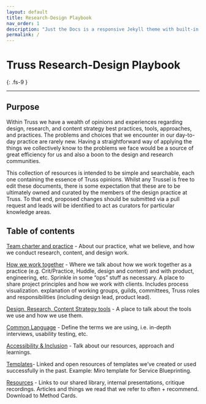 ```yaml
---
layout: default
title: Research-Design Playbook
nav_order: 1
description: "Just the Docs is a responsive Jekyll theme with built-in search that is easily customizable and hosted on GitHub Pages."
permalink: /
---
```


# Truss Research-Design Playbook
{: .fs-9 }

---

## Purpose

Within Truss we have a wealth of opinions and experiences regarding design, research, and content strategy best practices, tools, approaches, and practices. The problems and choices that we encounter in our day-to-day practice are rarely new. Having a straightforward way of applying the things we collectively know to the problems we face would be a source of great efficiency for us and also a boon to the design and research communities.

This collection of resources is intended to be simple and searchable, each one containing the essence of Truss opinions. Whilst any Trussel is free to edit these documents, there is some expectation that these are to be ultimately owned and curated by the members of the design practice at Truss. To that end, proposed changes should be submitted via a pull request and leads will be identified to act as curators for particular knowledge areas.

## Table of contents

[Team charter and practice](docs/team-charter) - About our practice, what we believe, and how we conduct research, content, and design work.

[How we work together](docs/how-we-work) - Where we talk about how we work together as a practice (e.g. Crit/Practice, Huddle, design and content) and with product, engineering, etc. Sprinkle in some “ops” stuff as necessary. A place to share project principles and how we work with clients. Includes process visualization. explanation of working groups, guilds, committees, Truss roles and responsibilities (including design lead, product lead).

[Design, Research, Content Strategy tools](docs/tools) - A place to talk about the tools we use and how we use them.

[Common Language](docs/common-language) - Define the terms we are using, i.e. in-depth interviews, usability testing, etc. 

[Accessibility & Inclusion](docs/a11y-inclusion) - Talk about our resources, approach and learnings.

[Templates](docs/templates)- Linked and open resources of templates we’ve created or used successfully in the past. Example: Miro template for Service Blueprinting.

[Resources](docs/resources) - Links to our shared library, internal presentations, critique recordings. Articles and things we read that we refer to often + recommend. Download to Method Cards.
